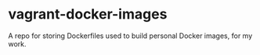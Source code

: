 # vagrant-docker-images
A repo for storing Dockerfiles used to build personal Docker images, for my work.
